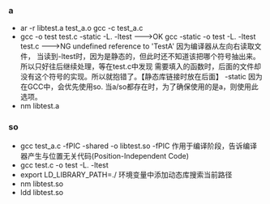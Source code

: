### a
* ar -r libtest.a test_a.o
  gcc -c test_a.c
* gcc -o test test.c -static -L. -ltest   --->OK
  gcc -static -o test -L. -ltest test.c   --->NG
  undefined reference to 'TestA'
  因为编译器从左向右读取文件， 当读到-ltest时，因为是静态的，但此时还不知道该把哪个符号抽出来。所以只好往后继续处理，等在test.c中发现
  需要填入的函数时，后面的文件却没有这个符号的实现。所以就抱错了。【静态库链接时放在后面】
  -static 因为在GCC中，会优先使用so. 当a/so都存在时，为了确保使用的是a，则使用此选项。
* nm libtest.a

### so
* gcc test_a.c -fPIC -shared -o libtest.so
  -fPIC 作用于编译阶段，告诉编译器产生与位置无关代码(Position-Independent Code)
* gcc test.c -o test -L. -ltest
* export LD_LIBRARY_PATH=./
  环境变量中添加动态库搜索当前路径
* nm libtest.so
* ldd libtest.so
